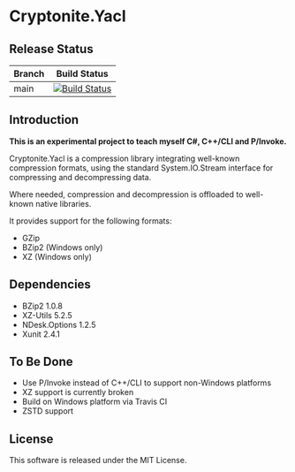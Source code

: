 # Cryptonite.Yacl

## Release Status

Branch  | Build Status
------- | ------------
main    | [![Build Status](https://travis-ci.com/craigsacco/Cryptonite.Yacl.svg?branch=main)](https://travis-ci.com/craigsacco/Cryptonite.Yacl)

## Introduction

**This is an experimental project to teach myself C#, C++/CLI and P/Invoke.**

Cryptonite.Yacl is a compression library integrating well-known compression formats, using the
standard System.IO.Stream interface for compressing and decompressing data.

Where needed, compression and decompression is offloaded to well-known native libraries. 

It provides support for the following formats:

* GZip
* BZip2 (Windows only)
* XZ (Windows only)

## Dependencies

* BZip2 1.0.8
* XZ-Utils 5.2.5
* NDesk.Options 1.2.5
* Xunit 2.4.1

## To Be Done

* Use P/Invoke instead of C++/CLI to support non-Windows platforms
* XZ support is currently broken
* Build on Windows platform via Travis CI
* ZSTD support

## License

This software is released under the MIT License.
